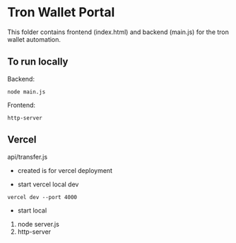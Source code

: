 # Tron Wallet Portal

This folder contains frontend (index.html) and backend (main.js) for the tron wallet automation.

## To run locally

Backend:

```
node main.js
```

Frontend:

```
http-server
```

## Vercel

api/transfer.js

- created is for vercel deployment

- start vercel local dev

```
vercel dev --port 4000
```

- start local

1. node server.js
2. http-server
